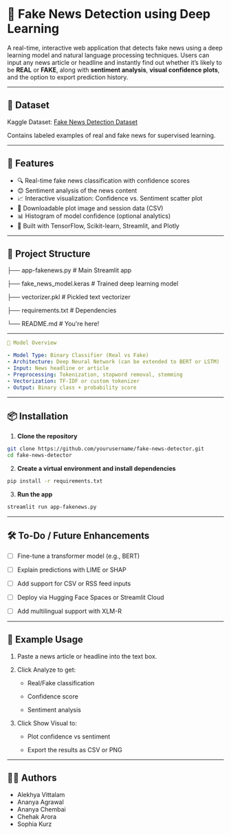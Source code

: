 # 📰 Fake News Detection using Deep Learning

A real-time, interactive web application that detects fake news using a deep learning model and natural language processing techniques. Users can input any news article or headline and instantly find out whether it’s likely to be **REAL** or **FAKE**, along with **sentiment analysis**, **visual confidence plots**, and the option to export prediction history.

---

## 📘 Dataset
Kaggle Dataset: [Fake News Detection Dataset](https://www.kaggle.com/datasets/jruvika/fake-news-detection)

Contains labeled examples of real and fake news for supervised learning.

---

## 🚀 Features

- 🔍 Real-time fake news classification with confidence scores
- 😊 Sentiment analysis of the news content
- 📈 Interactive visualization: Confidence vs. Sentiment scatter plot
- 📸 Downloadable plot image and session data (CSV)
- 📊 Histogram of model confidence (optional analytics)
- 💾 Built with TensorFlow, Scikit-learn, Streamlit, and Plotly

---

## 📂 Project Structure

├── app-fakenews.py # Main Streamlit app 

├── fake_news_model.keras # Trained deep learning model 

├── vectorizer.pkl # Pickled text vectorizer 

├── requirements.txt # Dependencies 

└── README.md # You're here!


---
```yaml
🧠 Model Overview

- Model Type: Binary Classifier (Real vs Fake)
- Architecture: Deep Neural Network (can be extended to BERT or LSTM)
- Input: News headline or article
- Preprocessing: Tokenization, stopword removal, stemming
- Vectorization: TF-IDF or custom tokenizer
- Output: Binary class + probability score
```
---

## 📦 Installation

1. **Clone the repository**

```bash
git clone https://github.com/yourusername/fake-news-detector.git
cd fake-news-detector
```

2. **Create a virtual environment and install dependencies**

```bash
pip install -r requirements.txt
```

3. **Run the app**

```bash
streamlit run app-fakenews.py
```

---

## 🛠️ To-Do / Future Enhancements
- [ ]  Fine-tune a transformer model (e.g., BERT)

- [ ] Explain predictions with LIME or SHAP

- [ ] Add support for CSV or RSS feed inputs

- [ ] Deploy via Hugging Face Spaces or Streamlit Cloud

- [ ] Add multilingual support with XLM-R

---

## 🧪 Example Usage
1. Paste a news article or headline into the text box.

2. Click Analyze to get:

    - Real/Fake classification

    - Confidence score

    - Sentiment analysis

3. Click Show Visual to:

    - Plot confidence vs sentiment

    - Export the results as CSV or PNG


---

## 🧑‍💻 Authors

- Alekhya Vittalam
- Ananya Agrawal
- Ananya Chembai
- Chehak Arora
- Sophia Kurz



